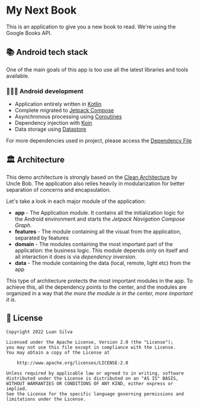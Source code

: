 # My Next Book

This is an application to give you a new book to read. We're using the Google Books API.

## 📚 Android tech stack

One of the main goals of this app is too use all the latest libraries and tools available.

### 🧑🏻‍💻 Android development

- Application entirely written in [Kotlin](https://kotlinlang.org)
- Complete migrated to [Jetpack Compose](https://developer.android.com/jetpack/compose)
- Asynchronous processing using [Coroutines](https://kotlin.github.io/kotlinx.coroutines/)
- Dependency injection with [Koin](https://insert-koin.io)
- Data storage using [Datastore](https://developer.android.com/topic/libraries/architecture/datastore)

For more dependencies used in project, please access the
[Dependency File](https://github.com/luangs7/MyNextBook/blob/a3b7b0718c793ca4f511d1cb69dcd6169e065294/buildSrc/src/main/kotlin/Dependencies.kt)

## 🏛 Architecture

This demo architecture is strongly based on
the [Clean Architecture](https://blog.cleancoder.com/uncle-bob/2012/08/13/the-clean-architecture.html) by Uncle Bob. 
The application also relies heavily in modularization for better separation of concerns
and encapsulation.

Let's take a look in each major module of the application:

* **app** - The Application module. It contains all the initialization logic for the Android
  environment and starts the _Jetpack Navigation Compose Graph_.
* **features** - The module containing all the visual from the application, separated by features
* **domain** - The modules containing the most important part of the application: the business
  logic. This module depends only on itself and all interaction it does is via _dependency
  inversion_.
* **data** - The module containing the data (local, remote, light etc) from the app

This type of architecture protects the most important modules in the app. To achieve this, all the
dependency points to the center, and the modules are organized in a way that
_the more the module is in the center, more important it is_.


## 📃 License

```
Copyright 2022 Luan Silva

Licensed under the Apache License, Version 2.0 (the "License");
you may not use this file except in compliance with the License.
You may obtain a copy of the License at

    http://www.apache.org/licenses/LICENSE-2.0

Unless required by applicable law or agreed to in writing, software
distributed under the License is distributed on an "AS IS" BASIS,
WITHOUT WARRANTIES OR CONDITIONS OF ANY KIND, either express or implied.
See the License for the specific language governing permissions and
limitations under the License.
```
